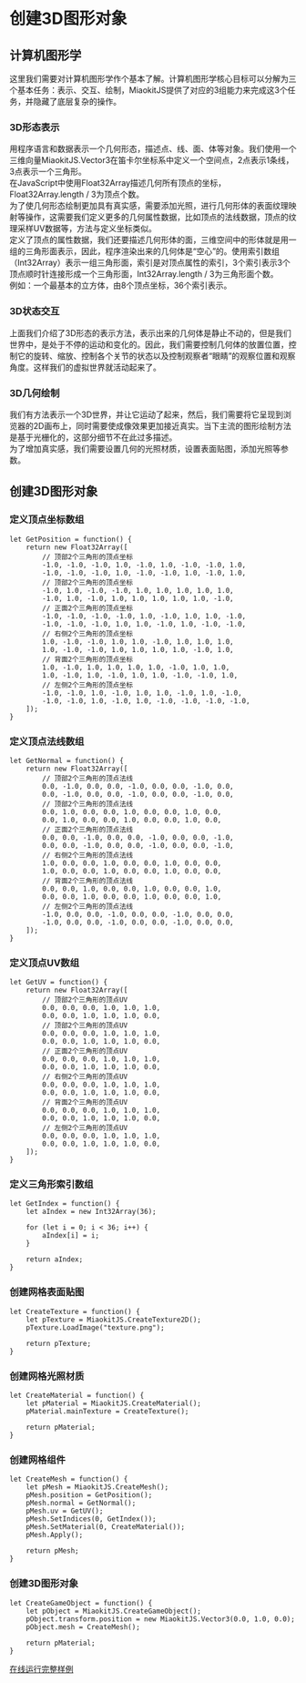 # 创建3D图形对象

## 计算机图形学
这里我们需要对计算机图形学作个基本了解。计算机图形学核心目标可以分解为三个基本任务：表示、交互、绘制，MiaokitJS提供了对应的3组能力来完成这3个任务，并隐藏了底层复杂的操作。

### 3D形态表示
用程序语言和数据表示一个几何形态，描述点、线、面、体等对象。我们使用一个三维向量MiaokitJS.Vector3在笛卡尔坐标系中定义一个空间点，2点表示1条线，3点表示一个三角形。  
在JavaScript中使用Float32Array描述几何所有顶点的坐标，Float32Array.length / 3为顶点个数。  
为了使几何形态绘制更加具有真实感，需要添加光照，进行几何形体的表面纹理映射等操作，这需要我们定义更多的几何属性数据，比如顶点的法线数据，顶点的纹理采样UV数据等，方法与定义坐标类似。  
定义了顶点的属性数据，我们还要描述几何形体的面，三维空间中的形体就是用一组的三角形面表示，因此，程序渲染出来的几何体是“空心”的。使用索引数组（Int32Array）表示一组三角形面，索引是对顶点属性的索引，3个索引表示3个顶点顺时针连接形成一个三角形面，Int32Array.length / 3为三角形面个数。  
例如：一个最基本的立方体，由8个顶点坐标，36个索引表示。

### 3D状态交互
上面我们介绍了3D形态的表示方法，表示出来的几何体是静止不动的，但是我们世界中，是处于不停的运动和变化的。因此，我们需要控制几何体的放置位置，控制它的旋转、缩放、控制各个关节的状态以及控制观察者“眼睛”的观察位置和观察角度。这样我们的虚拟世界就活动起来了。

### 3D几何绘制
我们有方法表示一个3D世界，并让它运动了起来，然后，我们需要将它呈现到浏览器的2D画布上，同时需要使成像效果更加接近真实。当下主流的图形绘制方法是基于光栅化的，这部分细节不在此过多描述。  
为了增加真实感，我们需要设置几何的光照材质，设置表面贴图，添加光照等参数。

## 创建3D图形对象

### 定义顶点坐标数组
```
let GetPosition = function() {
    return new Float32Array([
        // 顶部2个三角形的顶点坐标
        -1.0, -1.0, -1.0, 1.0, -1.0, 1.0, -1.0, -1.0, 1.0,
        -1.0, -1.0, -1.0, 1.0, -1.0, -1.0, 1.0, -1.0, 1.0,
        // 顶部2个三角形的顶点坐标
        -1.0, 1.0, -1.0, -1.0, 1.0, 1.0, 1.0, 1.0, 1.0,
        -1.0, 1.0, -1.0, 1.0, 1.0, 1.0, 1.0, 1.0, -1.0,
        // 正面2个三角形的顶点坐标
        -1.0, -1.0, -1.0, -1.0, 1.0, -1.0, 1.0, 1.0, -1.0,
        -1.0, -1.0, -1.0, 1.0, 1.0, -1.0, 1.0, -1.0, -1.0,
        // 右侧2个三角形的顶点坐标
        1.0, -1.0, -1.0, 1.0, 1.0, -1.0, 1.0, 1.0, 1.0,
        1.0, -1.0, -1.0, 1.0, 1.0, 1.0, 1.0, -1.0, 1.0,
        // 背面2个三角形的顶点坐标
        1.0, -1.0, 1.0, 1.0, 1.0, 1.0, -1.0, 1.0, 1.0,
        1.0, -1.0, 1.0, -1.0, 1.0, 1.0, -1.0, -1.0, 1.0,
        // 左侧2个三角形的顶点坐标
        -1.0, -1.0, 1.0, -1.0, 1.0, 1.0, -1.0, 1.0, -1.0,
        -1.0, -1.0, 1.0, -1.0, 1.0, -1.0, -1.0, -1.0, -1.0,
    ]);
}
```

### 定义顶点法线数组
```
let GetNormal = function() {
    return new Float32Array([
        // 顶部2个三角形的顶点法线
        0.0, -1.0, 0.0, 0.0, -1.0, 0.0, 0.0, -1.0, 0.0,
        0.0, -1.0, 0.0, 0.0, -1.0, 0.0, 0.0, -1.0, 0.0,
        // 顶部2个三角形的顶点法线
        0.0, 1.0, 0.0, 0.0, 1.0, 0.0, 0.0, 1.0, 0.0,
        0.0, 1.0, 0.0, 0.0, 1.0, 0.0, 0.0, 1.0, 0.0,
        // 正面2个三角形的顶点法线
        0.0, 0.0, -1.0, 0.0, 0.0, -1.0, 0.0, 0.0, -1.0,
        0.0, 0.0, -1.0, 0.0, 0.0, -1.0, 0.0, 0.0, -1.0,
        // 右侧2个三角形的顶点法线
        1.0, 0.0, 0.0, 1.0, 0.0, 0.0, 1.0, 0.0, 0.0,
        1.0, 0.0, 0.0, 1.0, 0.0, 0.0, 1.0, 0.0, 0.0,
        // 背面2个三角形的顶点法线
        0.0, 0.0, 1.0, 0.0, 0.0, 1.0, 0.0, 0.0, 1.0,
        0.0, 0.0, 1.0, 0.0, 0.0, 1.0, 0.0, 0.0, 1.0,
        // 左侧2个三角形的顶点法线
        -1.0, 0.0, 0.0, -1.0, 0.0, 0.0, -1.0, 0.0, 0.0,
        -1.0, 0.0, 0.0, -1.0, 0.0, 0.0, -1.0, 0.0, 0.0,
    ]);
}
```

### 定义顶点UV数组
```
let GetUV = function() {
    return new Float32Array([
        // 顶部2个三角形的顶点UV
        0.0, 0.0, 0.0, 1.0, 1.0, 1.0,
        0.0, 0.0, 1.0, 1.0, 1.0, 0.0,
        // 顶部2个三角形的顶点UV
        0.0, 0.0, 0.0, 1.0, 1.0, 1.0,
        0.0, 0.0, 1.0, 1.0, 1.0, 0.0,
        // 正面2个三角形的顶点UV
        0.0, 0.0, 0.0, 1.0, 1.0, 1.0,
        0.0, 0.0, 1.0, 1.0, 1.0, 0.0,
        // 右侧2个三角形的顶点UV
        0.0, 0.0, 0.0, 1.0, 1.0, 1.0,
        0.0, 0.0, 1.0, 1.0, 1.0, 0.0,
        // 背面2个三角形的顶点UV
        0.0, 0.0, 0.0, 1.0, 1.0, 1.0,
        0.0, 0.0, 1.0, 1.0, 1.0, 0.0,
        // 左侧2个三角形的顶点UV
        0.0, 0.0, 0.0, 1.0, 1.0, 1.0,
        0.0, 0.0, 1.0, 1.0, 1.0, 0.0,
    ]);
}
```

### 定义三角形索引数组
```
let GetIndex = function() {
    let aIndex = new Int32Array(36);

    for (let i = 0; i < 36; i++) {
        aIndex[i] = i;
    }

    return aIndex;
}
```

### 创建网格表面贴图
```
let CreateTexture = function() {
    let pTexture = MiaokitJS.CreateTexture2D();
    pTexture.LoadImage("texture.png");

    return pTexture;
}
```

### 创建网格光照材质
```
let CreateMaterial = function() {
    let pMaterial = MiaokitJS.CreateMaterial();
    pMaterial.mainTexture = CreateTexture();

    return pMaterial;
}
```

### 创建网格组件
```
let CreateMesh = function() {
    let pMesh = MiaokitJS.CreateMesh();
    pMesh.position = GetPosition();
    pMesh.normal = GetNormal();
    pMesh.uv = GetUV();
    pMesh.SetIndices(0, GetIndex());
    pMesh.SetMaterial(0, CreateMaterial());
    pMesh.Apply();
    
    return pMesh;
}
```

### 创建3D图形对象
```
let CreateGameObject = function() {
    let pObject = MiaokitJS.CreateGameObject();
    pObject.transform.position = new MiaokitJS.Vector3(0.0, 1.0, 0.0);
    pObject.mesh = CreateMesh();

    return pMaterial;
}
```
[在线运行完整样例]()